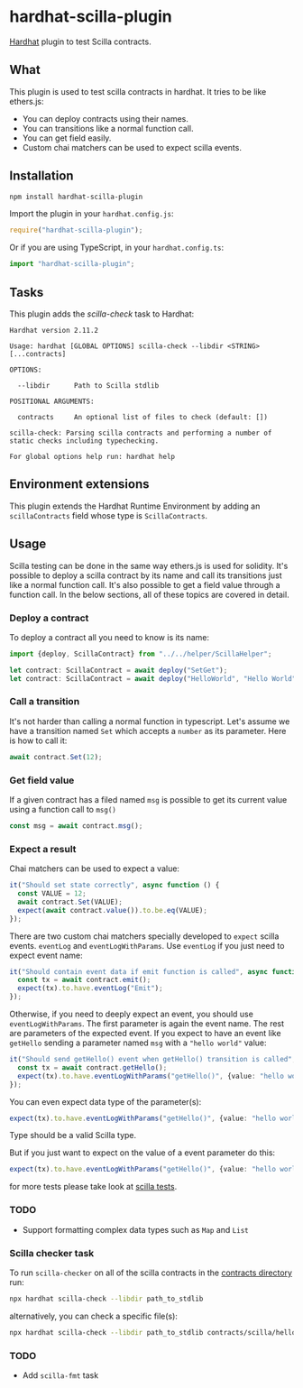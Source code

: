 # hardhat-scilla-plugin

[Hardhat](https://hardhat.org) plugin to test Scilla contracts.

## What

This plugin is used to test scilla contracts in hardhat. It tries to be like ethers.js:
* You can deploy contracts using their names.
* You can transitions like a normal function call.
* You can get field easily.
* Custom chai matchers can be used to expect scilla events.

## Installation

```bash
npm install hardhat-scilla-plugin
```

Import the plugin in your `hardhat.config.js`:

```js
require("hardhat-scilla-plugin");
```

Or if you are using TypeScript, in your `hardhat.config.ts`:

```ts
import "hardhat-scilla-plugin";
```

## Tasks

This plugin adds the _scilla-check_ task to Hardhat:
```
Hardhat version 2.11.2

Usage: hardhat [GLOBAL OPTIONS] scilla-check --libdir <STRING> [...contracts]

OPTIONS:

  --libdir      Path to Scilla stdlib 

POSITIONAL ARGUMENTS:

  contracts     An optional list of files to check (default: [])

scilla-check: Parsing scilla contracts and performing a number of static checks including typechecking.

For global options help run: hardhat help
```

## Environment extensions

This plugin extends the Hardhat Runtime Environment by adding an `scillaContracts` field
whose type is `ScillaContracts`.

## Usage

Scilla testing can be done in the same way ethers.js is used for solidity. It's possible to deploy a scilla contract by its name and call its transitions just like a normal function call. It's also possible to get a field value through a function call. In the below sections, all of these topics are covered in detail.

### Deploy a contract

To deploy a contract all you need to know is its name:

```typescript
import {deploy, ScillaContract} from "../../helper/ScillaHelper";

let contract: ScillaContract = await deploy("SetGet");
let contract: ScillaContract = await deploy("HelloWorld", "Hello World"); // Contract with initial parameters.
```

### Call a transition

It's not harder than calling a normal function in typescript.
Let's assume we have a transition named `Set` which accepts a `number` as its parameter. Here is how to call it:

```typescript
await contract.Set(12);
```

### Get field value

If a given contract has a filed named `msg` is possible to get its current value using a function call to `msg()`

```typescript
const msg = await contract.msg();
```

### Expect a result

Chai matchers can be used to expect a value:

```typescript
it("Should set state correctly", async function () {
  const VALUE = 12;
  await contract.Set(VALUE);
  expect(await contract.value()).to.be.eq(VALUE);
});
```

There are two custom chai matchers specially developed to `expect` scilla events. `eventLog` and `eventLogWithParams`.
Use `eventLog` if you just need to expect event name:

```typescript
it("Should contain event data if emit function is called", async function () {
  const tx = await contract.emit();
  expect(tx).to.have.eventLog("Emit");
});
```

Otherwise, if you need to deeply expect an event, you should use `eventLogWithParams`. The first parameter is again the event name. The rest are parameters of the expected event. If you expect to have an event like `getHello` sending a parameter named `msg` with a `"hello world"` value:

```typescript
it("Should send getHello() event when getHello() transition is called", async function () {
  const tx = await contract.getHello();
  expect(tx).to.have.eventLogWithParams("getHello()", {value: "hello world", vname: "msg"});
});
```

You can even expect data type of the parameter(s):

```typescript
expect(tx).to.have.eventLogWithParams("getHello()", {value: "hello world", vname: "msg", type: "String"});
```

Type should be a valid Scilla type.

But if you just want to expect on the value of a event parameter do this:

```typescript
expect(tx).to.have.eventLogWithParams("getHello()", {value: "hello world"});
```

for more tests please take look at [scilla tests](https://github.com/Zilliqa/Zilliqa/tree/master/tests/EvmAcceptanceTests/test/scilla).
### TODO

- Support formatting complex data types such as `Map` and `List`

### Scilla checker task

To run `scilla-checker` on all of the scilla contracts in the [contracts directory](./contracts/) run:

```bash
npx hardhat scilla-check --libdir path_to_stdlib
```

alternatively, you can check a specific file(s):

```bash
npx hardhat scilla-check --libdir path_to_stdlib contracts/scilla/helloWorld.scilla
```

### TODO

- Add `scilla-fmt` task
